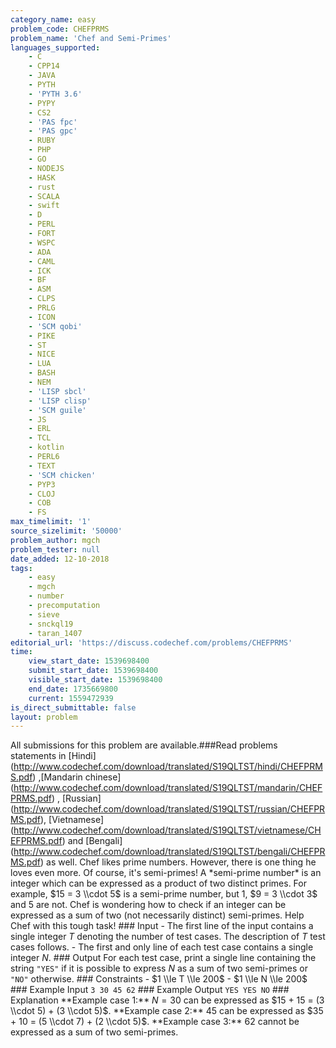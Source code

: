 ```yaml
---
category_name: easy
problem_code: CHEFPRMS
problem_name: 'Chef and Semi-Primes'
languages_supported:
    - C
    - CPP14
    - JAVA
    - PYTH
    - 'PYTH 3.6'
    - PYPY
    - CS2
    - 'PAS fpc'
    - 'PAS gpc'
    - RUBY
    - PHP
    - GO
    - NODEJS
    - HASK
    - rust
    - SCALA
    - swift
    - D
    - PERL
    - FORT
    - WSPC
    - ADA
    - CAML
    - ICK
    - BF
    - ASM
    - CLPS
    - PRLG
    - ICON
    - 'SCM qobi'
    - PIKE
    - ST
    - NICE
    - LUA
    - BASH
    - NEM
    - 'LISP sbcl'
    - 'LISP clisp'
    - 'SCM guile'
    - JS
    - ERL
    - TCL
    - kotlin
    - PERL6
    - TEXT
    - 'SCM chicken'
    - PYP3
    - CLOJ
    - COB
    - FS
max_timelimit: '1'
source_sizelimit: '50000'
problem_author: mgch
problem_tester: null
date_added: 12-10-2018
tags:
    - easy
    - mgch
    - number
    - precomputation
    - sieve
    - snckql19
    - taran_1407
editorial_url: 'https://discuss.codechef.com/problems/CHEFPRMS'
time:
    view_start_date: 1539698400
    submit_start_date: 1539698400
    visible_start_date: 1539698400
    end_date: 1735669800
    current: 1559472939
is_direct_submittable: false
layout: problem
---
```

All submissions for this problem are available.\###Read problems statements in \[Hindi\](http://www.codechef.com/download/translated/S19QLTST/hindi/CHEFPRMS.pdf) ,\[Mandarin chinese\](http://www.codechef.com/download/translated/S19QLTST/mandarin/CHEFPRMS.pdf) , \[Russian\](http://www.codechef.com/download/translated/S19QLTST/russian/CHEFPRMS.pdf), \[Vietnamese\](http://www.codechef.com/download/translated/S19QLTST/vietnamese/CHEFPRMS.pdf) and \[Bengali\](http://www.codechef.com/download/translated/S19QLTST/bengali/CHEFPRMS.pdf) as well. Chef likes prime numbers. However, there is one thing he loves even more. Of course, it's semi-primes! A \*semi-prime number\* is an integer which can be expressed as a product of two distinct primes. For example, $15 = 3 \\cdot 5$ is a semi-prime number, but $1$, $9 = 3 \\cdot 3$ and $5$ are not. Chef is wondering how to check if an integer can be expressed as a sum of two (not necessarily distinct) semi-primes. Help Chef with this tough task! ### Input - The first line of the input contains a single integer $T$ denoting the number of test cases. The description of $T$ test cases follows. - The first and only line of each test case contains a single integer $N$. ### Output For each test case, print a single line containing the string `"YES"` if it is possible to express $N$ as a sum of two semi-primes or `"NO"` otherwise. ### Constraints - $1 \\le T \\le 200$ - $1 \\le N \\le 200$ ### Example Input ``` 3 30 45 62 ``` ### Example Output ``` YES YES NO ``` ### Explanation \*\*Example case 1:\*\* $N=30$ can be expressed as $15 + 15 = (3 \\cdot 5) + (3 \\cdot 5)$. \*\*Example case 2:\*\* $45$ can be expressed as $35 + 10 = (5 \\cdot 7) + (2 \\cdot 5)$. \*\*Example case 3:\*\* $62$ cannot be expressed as a sum of two semi-primes.
